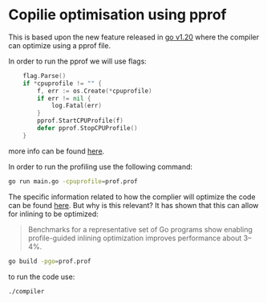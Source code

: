 # Copilie optimisation using pprof

This is based upon the new feature released in [go v1.20](https://tip.golang.org/doc/go1.20) where the compiler can optimize using a pprof file. 

In order to run the pprof we will use flags: 

```go
    flag.Parse()
    if *cpuprofile != "" {
        f, err := os.Create(*cpuprofile)
        if err != nil {
            log.Fatal(err)
        }
        pprof.StartCPUProfile(f)
        defer pprof.StopCPUProfile()
    }
```

more info can be found [here](https://go.dev/blog/pprof). 

In order to run the profiling use the following command: 

```bash
go run main.go -cpuprofile=prof.prof
```

The specific information related to how the complier will optimize the code can be found [here](https://tip.golang.org/doc/go1.20#compiler). But why is this relevant? It has shown that this can allow for inlining to be optimized: 

> Benchmarks for a representative set of Go programs show enabling profile-guided inlining optimization improves performance about 3–4%.
> 

```bash
go build -pgo=prof.prof
```

to run the code use: 

```
./compiler
```